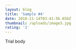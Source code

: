 ```yaml
---
layout: blog
title: 'Sample #4'
date: 2018-11-14T03:41:56.656Z
thumbnail: /uploads/image3.jpg
rating: '1'
---
```

Trial body
